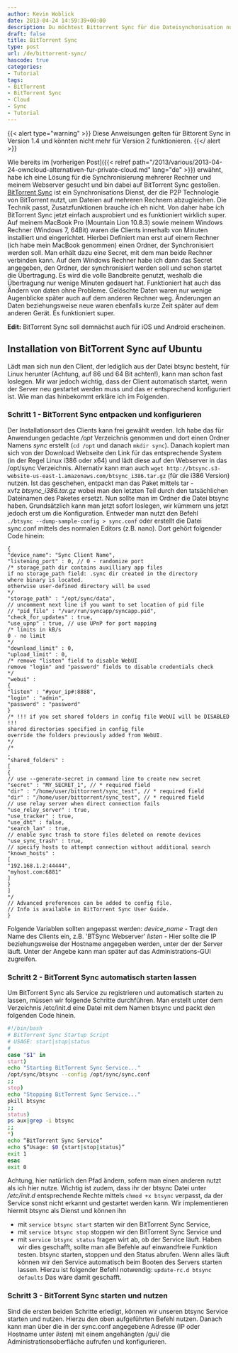 ```yaml
---
author: Kevin Woblick
date: 2013-04-24 14:59:39+00:00
description: Du möchtest Bittorrent Sync für die Dateisynchonisation nutzen? Hier erfährst du, wie du Bittorrent Sync entsprechend einrichtest.
draft: false
title: BitTorrent Sync
type: post
url: /de/bittorrent-sync/
hascode: true
categories:
- Tutorial
tags:
- BitTorrent
- BitTorrent Sync
- Cloud
- Sync
- Tutorial
---
```


{{< alert type="warning" >}}
Diese Anweisungen gelten für Bittorent Sync in Version 1.4 und könnten nicht mehr für Version 2 funktionieren.
{{</ alert >}}


Wie bereits im [vorherigen Post]({{< relref path="/2013/various/2013-04-24-owncloud-alternativen-fur-private-cloud.md" lang="de" >}}) erwähnt, habe ich eine Lösung für die Synchronisierung mehrerer Rechner und meinem Webserver gesucht und bin dabei auf BitTorrent Sync gestoßen. [BitTorrent Sync](http://labs.bittorrent.com/experiments/sync.html) ist ein Synchronisations Dienst, der die P2P Technologie von BitTorrent nutzt, um Dateien auf mehreren Rechnern abzugleichen. Die Technik passt, Zusatzfunktionen brauche ich eh nicht. Von daher habe ich BitTorrent Sync jetzt einfach ausprobiert und es funktioniert wirklich super.
Auf meinem MacBook Pro (Mountain Lion 10.8.3) sowie meinem Windows Rechner (Windows 7, 64Bit) waren die Clients innerhalb von Minuten installiert und eingerichtet. Hierbei Definiert man erst auf einem Rechner (ich habe mein MacBook genommen) einen Ordner, der Synchronisiert werden soll. Man erhält dazu eine Secret, mit dem man beide Rechner verbinden kann. Auf dem Windows Rechner habe ich dann das Secret angegeben, den Ordner, der synchronisiert werden soll und schon startet die Übertragung. Es wird die volle Bandbreite genutzt, weshalb die Übertragung nur wenige Minuten gedauert hat. Funktioniert hat auch das Ändern von daten ohne Probleme. Gelöschte Daten waren nur wenige Augenblicke später auch auf dem anderen Rechner weg. Änderungen an Daten beziehungsweise neue waren ebenfalls kurze Zeit später auf dem anderen Gerät. Es funktioniert super.

**Edit:** BitTorrent Sync soll demnächst auch für iOS und Android erscheinen.


## Installation von BitTorrent Sync auf Ubuntu

Lädt man sich nun den Client, der lediglich aus der Datei btsync besteht, für Linux herunter (Achtung, auf 86 und 64 Bit achten!), kann man schon fast loslegen. Mir war jedoch wichtig, dass der Client automatisch startet, wenn der Server neu gestartet werden muss und das er entsprechend konfiguriert ist. Wie man das hinbekommt erkläre ich im Folgenden.


### Schritt 1 - BitTorrent Sync entpacken und konfigurieren

Der Installationsort des Clients kann frei gewählt werden. Ich habe das für Anwendungen gedachte _/opt_ Verzeichnis genommen und dort einen Ordner Namens _sync_ erstellt (`cd /opt` und danach `mkdir sync`). Danach kopiert man sich von der Download Webseite den Link für das entsprechende System (in der Regel Linux i386 oder x64) und lädt diese auf den Webserver in das /opt/sync Verzeichnis. Alternativ kann man auch `wget http://btsync.s3-website-us-east-1.amazonaws.com/btsync_i386.tar.gz` (für die i386 Version) nutzen.
Ist das geschehen, entpackt man das Paket mittels tar -xvfz _btsync_i386.tar.gz_ wobei man den letzten Teil durch den tatsächlichen Dateinamen des Paketes ersetzt. Nun sollte man im Ordner die Datei btsync haben. Grundsätzlich kann man jetzt sofort loslegen, wir kümmern uns jetzt jedoch erst um die Konfiguration. Entweder man nutzt den Befehl `./btsync --dump-sample-config > sync.conf` oder erstellt die Datei sync.conf mittels des normalen Editors (z.B. nano). Dort gehört folgender Code hinein:

```shell
{
"device_name": "Sync Client Name",
"listening_port" : 0, // 0 - randomize port
/* storage_path dir contains auxilliary app files
if no storage_path field: .sync dir created in the directory
where binary is located.
otherwise user-defined directory will be used
*/
"storage_path" : "/opt/sync/data",
// uncomment next line if you want to set location of pid file
// "pid_file" : "/var/run/syncapp/syncapp.pid",
"check_for_updates" : true,
"use_upnp" : true, // use UPnP for port mapping
/* limits in kB/s
0 - no limit
*/
"download_limit" : 0,
"upload_limit" : 0,
/* remove "listen" field to disable WebUI
remove "login" and "password" fields to disable credentials check
*/
"webui" :
{
"listen" : "#your_ip#:8888",
"login" : "admin",
"password" : "password"
}
/* !!! if you set shared folders in config file WebUI will be DISABLED !!!
shared directories specified in config file
override the folders previously added from WebUI.
*/
/*
,
"shared_folders" :
[
{
// use --generate-secret in command line to create new secret
"secret" : "MY_SECRET_1", // * required field
"dir" : "/home/user/bittorrent/sync_test", // * required field
"dir" : "/home/user/bittorrent/sync_test", // * required field
// use relay server when direct connection fails
"use_relay_server" : true,
"use_tracker" : true,
"use_dht" : false,
"search_lan" : true,
// enable sync trash to store files deleted on remote devices
"use_sync_trash" : true,
// specify hosts to attempt connection without additional search
"known_hosts" :
[
"192.168.1.2:44444",
"myhost.com:6881"
]
}
]
*/
// Advanced preferences can be added to config file.
// Info is available in BitTorrent Sync User Guide.
}
```

Folgende Variablen sollten angepasst werden:
_device_name_ - Tragt den Name des Clients ein, z.B. 'BTSync Webserver'
_listen_ - Hier sollte die IP beziehungsweise der Hostname angegeben werden, unter der der Server läuft. Unter der Angebe kann man später auf das Administrations-GUI zugreifen.


### Schritt 2 - BitTorrent Sync automatisch starten lassen

Um BitTorrent Sync als Service zu registrieren und automatisch starten zu lassen, müssen wir folgende Schritte durchführen.
Man erstellt unter dem Verzeichnis /etc/init.d eine Datei mit dem Namen btsync und packt den folgenden Code hinein.

```bash
#!/bin/bash
# BitTorrent Sync Startup Script
# USAGE: start|stop|status
#
case "$1" in
start)
echo "Starting BitTorrent Sync Service..."
/opt/sync/btsync --config /opt/sync/sync.conf
;;
stop)
echo "Stopping BitTorrent Sync Service..."
pkill btsync
;;
status)
ps aux|grep -i btsync
;;
*)
echo “BitTorrent Sync Service”
echo $”Usage: $0 {start|stop|status}”
exit 1
esac
exit 0
```

Achtung, hier natürlich den Pfad ändern, sofern man einen anderen nutzt als ich hier nutze. Wichtig ist zudem, dass ihr der btsync Datei unter _/etc/init.d_ entsprechende Rechte mittels `chmod +x btsync` verpasst, da der Service sonst nicht erkannt und gestartet werden kann.
Wir implementieren hiermit btsync als Dienst und können ihn
- mit `service btsync start` starten wir den BitTorrent Sync Service,
- mit `service btsync stop` stoppen wir den BitTorrent Sync Service und
- mit `service btsync status` fragen wirt ab, ob der Service läuft.
Haben wir dies geschafft, sollte man alle Befehle auf einwandfreie Funktion testen. btsync starten, stoppen und den Status abrufen.
Wenn alles läuft können wir den Service automatisch beim Booten des Servers starten lassen. Hierzu ist folgender Befehl notwendig:
`update-rc.d btsync defaults`
Das wäre damit geschafft.


### Schritt 3 - BitTorrent Sync starten und nutzen

Sind die ersten beiden Schritte erledigt, können wir unseren btsync Service starten und nutzen. Hierzu den oben aufgeführten Befehl nutzen. Danach kann man über die in der sync.conf angegebene Adresse (IP oder Hostname unter _listen_) mit einem angehängten /gui/ die Administrationsoberfläche aufrufen und konfigurieren.
